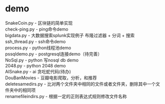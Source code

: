 # demo
SnakeCoin.py - 区块链的简单实现<br>
check-ping.py - ping命令demo<br>
bigdata.py - 大数据搜索splunk实现例子 布隆过滤器 + 分词 + 搜索<br>
ssh_thread.py - ssh命令demo<br>
process.py - python线程池demo<br>
pssqldemo.py - postgresql连接demo（待完善）<br>
NoSql.py - python 写nosql db demo<br>
2048.py - python 2048 demo<br>
AISnake.py - ai 贪吃蛇代码(待办)<br>
DouBanMovies - 豆瓣电影爬取，分析，和推荐<br>
deletesamedirs.py - 比对两个文件夹中相同的文件或者文件夹，删除其中一个文件夹中的相同项<br>
renamefileindirs.py - 根据一定的正则表达式规则修改文件名称<br>
